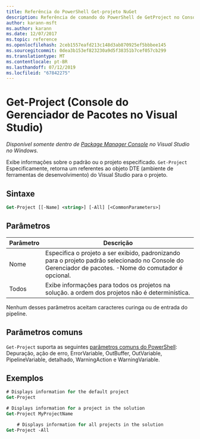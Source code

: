 ```yaml
---
title: Referência do PowerShell Get-projeto NuGet
description: Referência de comando do PowerShell de GetProject no Console do Gerenciador de pacotes NuGet no Visual Studio.
author: karann-msft
ms.author: karann
ms.date: 12/07/2017
ms.topic: reference
ms.openlocfilehash: 2ceb1557eafd213c148d3ab870925ef5bbbee145
ms.sourcegitcommit: 0dea3b153ef823230a9d5f38351b7cef057cb299
ms.translationtype: MT
ms.contentlocale: pt-BR
ms.lasthandoff: 07/12/2019
ms.locfileid: "67842275"
---
```

# <a name="get-project-package-manager-console-in-visual-studio"></a>Get-Project (Console do Gerenciador de Pacotes no Visual Studio)

*Disponível somente dentro de [Package Manager Console](package-manager-console.md) no Visual Studio no Windows.*

Exibe informações sobre o padrão ou o projeto especificado. `Get-Project` Especificamente, retorna um referentes ao objeto DTE (ambiente de ferramentas de desenvolvimento) do Visual Studio para o projeto.

## <a name="syntax"></a>Sintaxe

```ps
Get-Project [[-Name] <string>] [-All] [<CommonParameters>]
```

## <a name="parameters"></a>Parâmetros

| Parâmetro | Descrição |
| --- | --- |
| Nome | Especifica o projeto a ser exibido, padronizando para o projeto padrão selecionado no Console do Gerenciador de pacotes. -Nome do comutador é opcional. |
| Todos | Exibe informações para todos os projetos na solução. a ordem dos projetos não é determinística. |

Nenhum desses parâmetros aceitam caracteres curinga ou de entrada do pipeline.

## <a name="common-parameters"></a>Parâmetros comuns

`Get-Project` suporta as seguintes [parâmetros comuns do PowerShell](http://go.microsoft.com/fwlink/?LinkID=113216): Depuração, ação de erro, ErrorVariable, OutBuffer, OutVariable, PipelineVariable, detalhado, WarningAction e WarningVariable.

## <a name="examples"></a>Exemplos

```ps
# Displays information for the default project
Get-Project

# Displays information for a project in the solution
Get-Project MyProjectName

    # Displays information for all projects in the solution
Get-Project -All
```
